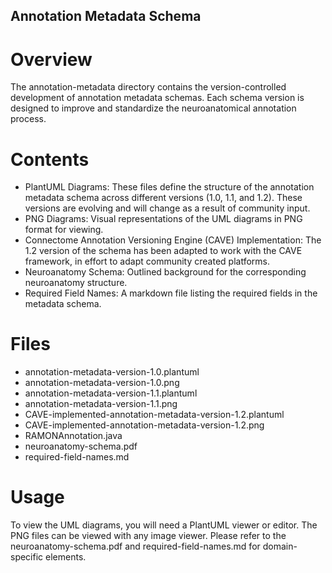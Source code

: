 ## Annotation Metadata Schema

# Overview
The annotation-metadata directory contains the version-controlled development of annotation metadata schemas. Each schema version is designed to improve and standardize the neuroanatomical annotation process.

# Contents
* PlantUML Diagrams: These files define the structure of the annotation metadata schema across different versions (1.0, 1.1, and 1.2). These versions are evolving and will change as a result of community input. 
* PNG Diagrams: Visual representations of the UML diagrams in PNG format for viewing.
* Connectome Annotation Versioning Engine (CAVE) Implementation: The 1.2 version of the schema has been adapted to work with the CAVE framework, in effort to adapt community created platforms. 
* Neuroanatomy Schema: Outlined background for the corresponding neuroanatomy structure. 
* Required Field Names: A markdown file listing the required fields in the metadata schema.

# Files
* annotation-metadata-version-1.0.plantuml
* annotation-metadata-version-1.0.png
* annotation-metadata-version-1.1.plantuml
* annotation-metadata-version-1.1.png
* CAVE-implemented-annotation-metadata-version-1.2.plantuml
* CAVE-implemented-annotation-metadata-version-1.2.png
* RAMONAnnotation.java
* neuroanatomy-schema.pdf
* required-field-names.md

# Usage
To view the UML diagrams, you will need a PlantUML viewer or editor. The PNG files can be viewed with any image viewer. Please refer to the neuroanatomy-schema.pdf and required-field-names.md for domain-specific elements. 


